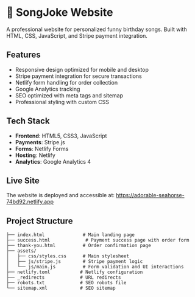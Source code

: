 # 🎵 SongJoke Website

A professional website for personalized funny birthday songs. Built with HTML, CSS, JavaScript, and Stripe payment integration.

## Features

- Responsive design optimized for mobile and desktop
- Stripe payment integration for secure transactions
- Netlify form handling for order collection
- Google Analytics tracking
- SEO optimized with meta tags and sitemap
- Professional styling with custom CSS

## Tech Stack

- **Frontend**: HTML5, CSS3, JavaScript
- **Payments**: Stripe.js
- **Forms**: Netlify Forms
- **Hosting**: Netlify
- **Analytics**: Google Analytics 4

## Live Site

The website is deployed and accessible at: https://adorable-seahorse-74bd92.netlify.app

## Project Structure

```
├── index.html              # Main landing page
├── success.html             # Payment success page with order form
├── thank-you.html          # Order confirmation page
├── assets/
│   ├── css/styles.css      # Main stylesheet
│   ├── js/stripe.js        # Stripe payment logic
│   └── js/main.js          # Form validation and UI interactions
├── netlify.toml           # Netlify configuration
├── _redirects             # URL redirects
├── robots.txt             # SEO robots file
└── sitemap.xml            # SEO sitemap
```
